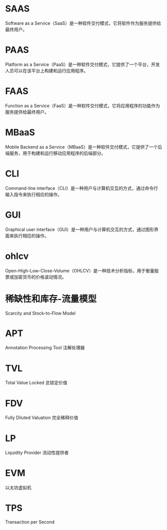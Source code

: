 # SAAS
Software as a Service（SaaS）是一种软件交付模式，它将软件作为服务提供给最终用户。

# PAAS
Platform as a Service（PaaS）是一种软件交付模式，它提供了一个平台，开发人员可以在该平台上构建和运行应用程序。

# FAAS
Function as a Service（FaaS）是一种软件交付模式，它将应用程序的功能作为服务提供给最终用户。

# MBaaS
Mobile Backend as a Service（MBaaS）是一种软件交付模式，它提供了一个后端服务，用于构建和运行移动应用程序的后端部分。

# CLI
Command-line interface（CLI）是一种用户与计算机交互的方式，通过命令行输入指令来执行相应的操作。

# GUI
Graphical user interface（GUI）是一种用户与计算机交互的方式，通过图形界面来执行相应的操作。

# ohlcv
Open-High-Low-Close-Volume（OHLCV）是一种技术分析指标，用于衡量股票或加密货币的价格波动情况。

# 稀缺性和库存-流量模型
Scarcity and Stock-to-Flow Model

# APT
Annotation Processing Tool 注解处理器

# TVL
Total Value Locked
总锁定价值

# FDV
Fully Diluted Valuation
完全稀释价值

# LP
Liquidity Provider 
流动性提供者

# EVM
以太坊虚拟机

# TPS
Transaction per Second